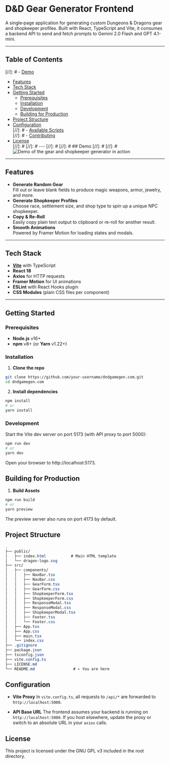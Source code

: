 # D&D Gear Generator Frontend

A single‐page application for generating custom Dungeons & Dragons gear and shopkeeper profiles. Built with React, TypeScript and Vite, it consumes a backend API to send and fetch prompts to Gemini 2.0 Flash and GPT 4.1-mini. 

---

## Table of Contents

[//]: # - [Demo](#demo)  
- [Features](#features)  
- [Tech Stack](#tech-stack)  
- [Getting Started](#getting-started)  
  - [Prerequisites](#prerequisites)  
  - [Installation](#installation)  
  - [Development](#development)  
  - [Building for Production](#building-for-production)  
- [Project Structure](#project-structure)  
- [Configuration](#configuration)  
[//]: # - [Available Scripts](#available-scripts)  
[//]: # - [Contributing](#contributing)  
- [License](#license)  
[//]: #
[//]: # ---
[//]: #
[//]: # ## Demo
[//]: #
[//]: # ![Demo of the gear and shopkeeper generator in action](https://user-images.githubusercontent.com/your-username/demo.gif)

--- 

## Features

- **Generate Random Gear**  
  Fill out or leave blank fields to produce magic weapons, armor, jewelry, and more.  
- **Generate Shopkeeper Profiles**  
  Choose race, settlement size, and shop type to spin up a unique NPC shopkeeper.  
- **Copy & Re-Roll**  
  Easily copy plain text output to clipboard or re-roll for another result.  
- **Smooth Animations**  
  Powered by Framer Motion for loading states and modals.  

---

## Tech Stack

- **[Vite](https://vitejs.dev/)** with TypeScript  
- **React 18**  
- **Axios** for HTTP requests  
- **Framer Motion** for UI animations  
- **ESLint** with React Hooks plugin  
- **CSS Modules** (plain CSS files per component)  

---

## Getting Started

### Prerequisites

- **Node.js** v16+  
- **npm** v8+ (or **Yarn** v1.22+)  

### Installation

1. **Clone the repo**  
```bash
git clone https://github.com/your-username/dndgamegen.com.git
cd dndgamegen.com
``` 

2. **Install dependencies**
```bash
npm install
# or
yarn install
``` 

### Development

Start the Vite dev server on port 5173 (with API proxy to port 5000): 
```bash
npm run dev
# or 
yarn dev
``` 
Open your browser to http://localhost:5173. 

## Building for Production 
1. **Build Assets** 
```bash
npm run build
# or 
yarn preview
``` 
The preview server also runs on port 4173 by default. 

## Project Structure 
```css
.
├── public/
│   ├── index.html           # Main HTML template
│   └── dragon-logo.svg
├── src/
│   ├── components/
│   │   ├── NavBar.tsx
│   │   ├── NavBar.css
│   │   ├── GearForm.tsx
│   │   ├── GearForm.css
│   │   ├── ShopkeeperForm.tsx
│   │   ├── ShopkeeperForm.css
│   │   ├── ResponseModal.tsx
│   │   ├── ResponseModal.css
│   │   ├── ShopkeeperModal.tsx
│   │   ├── Footer.tsx
│   │   └── Footer.css
│   ├── App.tsx
│   ├── App.css
│   ├── main.tsx
│   └── index.css
├── .gitignore
├── package.json
├── tsconfig.json
├── vite.config.ts
├── LICENSE.md
└── README.md                 # ← You are here
``` 

## Configuration
-   **Vite Proxy**
    In `vite.config.ts`, all requests to `/api/*` are forwarded to `http://localhost:5000`.

-   **API Base URL**
    The frontend assumes your backend is running on `http://localhost:5000`. If you host elsewhere, update the proxy or switch to an absolute URL in your `axios` calls.

## License 
This project is licensed under the GNU GPL v3 included in the root directory. 




